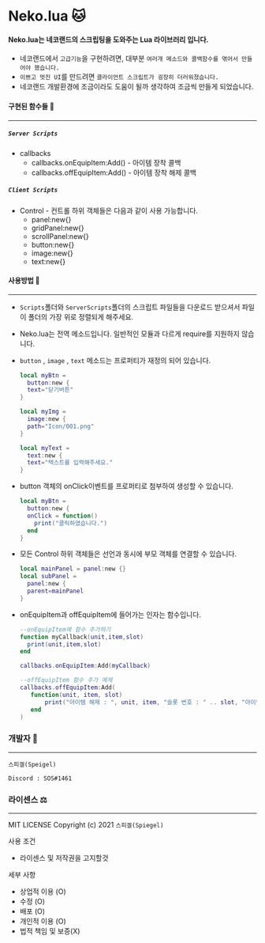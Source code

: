# Neko.lua 🐱

#### Neko.lua는 네코랜드의 스크립팅을 도와주는 Lua 라이브러리 입니다.

* 네코랜드에서 `고급기능`을 구현하려면, 대부분 `여러개 메소드와 콜백함수를 엮어서 만들어야 했습니다.`
* `이쁘고 멋진 UI`를 만드려면 `클라이언트 스크립트가 굉장히 더러워졌습니다.`
* 네코랜드 개발환경에 조금이라도 도움이 될까 생각하여 조금씩 만들게 되었습니다.

#### 구현된 함수들 📎
- - -

##### `Server Scripts`
 
  * callbacks
    * callbacks.onEquipItem:Add() - 아이템 장착 콜백
    * callbacks.offEquipItem:Add() - 아이템 장착 해제 콜백

##### `Client Scripts`

  * Control - 컨트롤 하위 객체들은 다음과 같이 사용 가능합니다.
    * panel:new{}
    * gridPanel:new{}
    * scrollPanel:new{}
    * button:new{}
    * image:new{}
    * text:new{}


#### 사용방법 💬
- - -
* `Scripts`폴더와 `ServerScripts`폴더의 스크립트 파일들을 다운로드 받으셔서 파일이 폴더의 가장 위로 정렬되게 해주세요.

* Neko.lua는 전역 메소드입니다. 일반적인 모듈과 다르게 require를 지원하지 않습니다.
* `button` , `image` , `text` 메소드는 프로퍼티가 재정의 되어 있습니다.
  ```lua
  local myBtn = 
    button:new {
    text="닫기버튼"
  }

  local myImg = 
    image:new {
    path="Icon/001.png"
  }

  local myText = 
    text:new {
    text="텍스트를 입력해주세요."
  }
  ```
* button 객체의 onClick이벤트를 프로퍼티로 첨부하여 생성할 수 있습니다.
  ```lua
  local myBtn = 
    button:new {
    onClick = function() 
      print("클릭하였습니다.") 
    end
  }
  ```
* 모든 Control 하위 객체들은 선언과 동시에 부모 객체를 연결할 수 있습니다.
  ```lua
  local mainPanel = panel:new {}
  local subPanel = 
    panel:new {
    parent=mainPanel
  }
  ```
* onEquipItem과 offEquipItem에 들어가는 인자는 함수입니다.
  ```lua
  --onEquipItem에 함수 추가하기
  function myCallback(unit,item,slot)
    print(unit,item,slot)
  end

  callbacks.onEquipItem:Add(myCallback)

  --offEquipItem 함수 추가 예제
  callbacks.offEquipItem:Add(
     function(unit, item, slot)
         print("아이템 해제 : ", unit, item, "슬롯 번호 : " .. slot, "아이템 id : " .. item.id)
     end
  )
  ```

### 개발자 👾
- - -
`스피겔(Speigel)`

`Discord : SOS#1461`

### 라이센스 ⚖️
- - -
MIT LICENSE Copyright (c) 2021 `스피겔(Spiegel)`

사용 조건
- 라이센스 및 저작권을 고지할것

세부 사항
- 상업적 이용 (O)
- 수정 (O)
- 배포 (O)
- 개인적 이용 (O)
- 법적 책임 및 보증(X)


